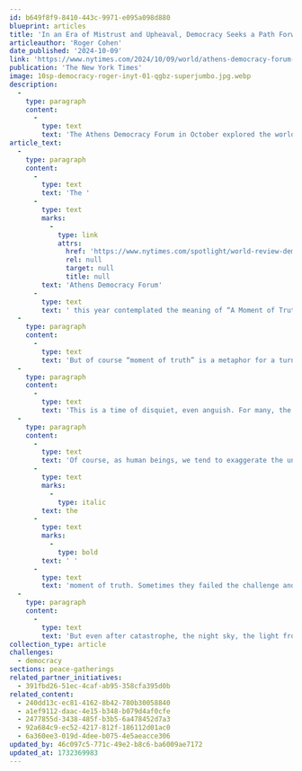 ```yaml
---
id: b649f8f9-8410-443c-9971-e095a098d880
blueprint: articles
title: 'In an Era of Mistrust and Upheaval, Democracy Seeks a Path Forward'
articleauthor: 'Roger Cohen'
date_published: '2024-10-09'
link: 'https://www.nytimes.com/2024/10/09/world/athens-democracy-forum-analysis.html'
publication: 'The New York Times'
image: 10sp-democracy-roger-inyt-01-qgbz-superjumbo.jpg.webp
description:
  -
    type: paragraph
    content:
      -
        type: text
        text: 'The Athens Democracy Forum in October explored the world’s schisms in the face of threats from technology and shifts in the world order.'
article_text:
  -
    type: paragraph
    content:
      -
        type: text
        text: 'The '
      -
        type: text
        marks:
          -
            type: link
            attrs:
              href: 'https://www.nytimes.com/spotlight/world-review-democracy'
              rel: null
              target: null
              title: null
        text: 'Athens Democracy Forum'
      -
        type: text
        text: ' this year contemplated the meaning of “A Moment of Truth.” It was an intriguing theme. In one sense this is clearly not such a moment, for misrepresentations, deepfakes and outright lies abound. The term “fake news” has entered the global lexicon.'
  -
    type: paragraph
    content:
      -
        type: text
        text: 'But of course “moment of truth” is a metaphor for a turning point, or a time of critical decisions, roughly what the ancient Greeks called kairos and is being referred to now as an “inflection point.” Much of humanity, it seems, feels the world is building toward some overarching crisis, induced by war, or the rapid advance of A.I., or climate change, or the isolating impact of technology, or the unbearable acceleration of life, or some combination of them all.'
  -
    type: paragraph
    content:
      -
        type: text
        text: 'This is a time of disquiet, even anguish. For many, the planet seems lonelier and more menacing.'
  -
    type: paragraph
    content:
      -
        type: text
        text: 'Of course, as human beings, we tend to exaggerate the uniqueness of our times. Many previous generations have believed they faced “a moment of truth” or even '
      -
        type: text
        marks:
          -
            type: italic
        text: the
      -
        type: text
        marks:
          -
            type: bold
        text: ' '
      -
        type: text
        text: 'moment of truth. Sometimes they failed the challenge and calamity ensued.'
  -
    type: paragraph
    content:
      -
        type: text
        text: 'But even after catastrophe, the night sky, the light from distant stars and the vast universe were still there; and so were the awe, the uplift, the quest for universal understanding and the sense of humility they summon from the human spirit.'
collection_type: article
challenges:
  - democracy
sections: peace-gatherings
related_partner_initiatives:
  - 391fbd26-51ec-4caf-ab95-358cfa395d0b
related_content:
  - 240dd13c-ec81-4162-8b42-780b30058840
  - a1ef9112-daac-4e15-b348-b079d4af0cfe
  - 2477855d-3438-485f-b3b5-6a478452d7a3
  - 92a684c9-ec52-4217-812f-186112d01ac0
  - 6a360ee3-019d-4dee-b075-4e5aeacce306
updated_by: 46c097c5-771c-49e2-b8c6-ba6009ae7172
updated_at: 1732369983
---
```

